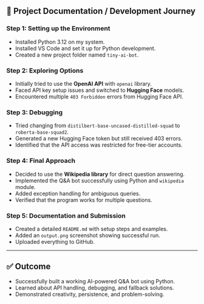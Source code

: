 
## 📝 Project Documentation / Development Journey

### Step 1: Setting up the Environment
- Installed Python 3.12 on my system.
- Installed VS Code and set it up for Python development.
- Created a new project folder named `tiny-ai-bot`.

### Step 2: Exploring Options
- Initially tried to use the **OpenAI API** with `openai` library.
- Faced API key setup issues and switched to **Hugging Face** models.
- Encountered multiple `403 Forbidden` errors from Hugging Face API.

### Step 3: Debugging
- Tried changing from `distilbert-base-uncased-distilled-squad` to `roberta-base-squad2`.
- Generated a new Hugging Face token but still received 403 errors.
- Identified that the API access was restricted for free-tier accounts.

### Step 4: Final Approach
- Decided to use the **Wikipedia library** for direct question answering.
- Implemented the Q&A bot successfully using Python and `wikipedia` module.
- Added exception handling for ambiguous queries.
- Verified that the program works for multiple questions.

### Step 5: Documentation and Submission
- Created a detailed `README.md` with setup steps and examples.
- Added an `output.png` screenshot showing successful run.
- Uploaded everything to GitHub.

---

## ✅ Outcome
- Successfully built a working AI-powered Q&A bot using Python.
- Learned about API handling, debugging, and fallback solutions.
- Demonstrated creativity, persistence, and problem-solving.
